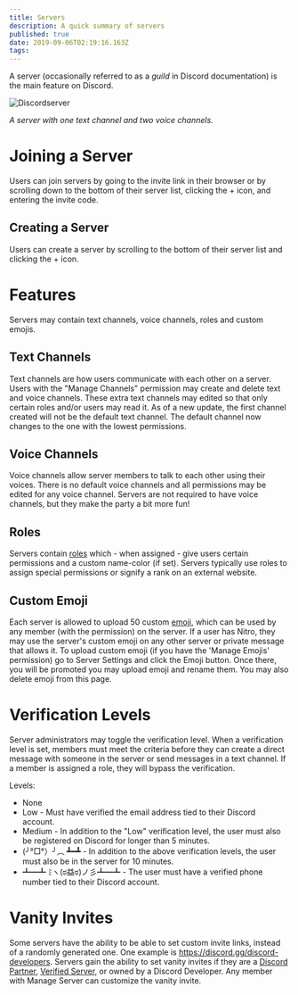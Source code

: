 ```yaml
---
title: Servers
description: A quick summary of servers
published: true
date: 2019-09-06T02:19:16.163Z
tags: 
---
```


A server (occasionally referred to as a *guild* in Discord documentation) is the main feature on Discord.


![Discordserver](/servers/discordserver.png "A Discord Server")

*A server with one text channel and two voice channels.*

# Joining a Server
Users can join servers by going to the invite link in their browser or by scrolling down to the bottom of their server list, clicking the + icon, and entering the invite code.
## Creating a Server
Users can create a server by scrolling to the bottom of their server list and clicking the + icon.

# Features
Servers may contain text channels, voice channels, roles and custom emojis.
## Text Channels
Text channels are how users communicate with each other on a server. Users with the "Manage Channels" permission may create and delete text and voice channels. These extra text channels may edited so that only certain roles and/or users may read it. As of a new update, the first channel created will not be the default text channel. The default channel now changes to the one with the lowest permissions. 
## Voice Channels
Voice channels allow server members to talk to each other using their voices. There is no default voice channels and all permissions may be edited for any voice channel. Servers are not required to have voice channels, but they make the party a bit more fun!
## Roles
Servers contain [roles](/roles) which - when assigned - give users certain permissions and a custom name-color (if set). Servers typically use roles to assign special permissions or signify a rank on an external website.

## Custom Emoji
Each server is allowed to upload 50 custom [emoji](/emoji), which can be used by any member (with the permission) on the server. If a user has Nitro, they may use the server's custom emoji on any other server or private message that allows it. To upload custom emoji (if you have the 'Manage Emojis' permission) go to Server Settings and click the Emoji button. Once there, you will be promoted you may upload emoji and rename them. You may also delete emoji from this page.
# Verification Levels
Server administrators may toggle the verification level. When a verification level is set, members must meet the criteria before they can create a direct message with someone in the server or send messages in a text channel. If a member is assigned a role, they will bypass the verification.

Levels:
* None
* Low - Must have verified the email address tied to their Discord account.
* Medium - In addition to the "Low" verification level, the user must also be registered on Discord for longer than 5 minutes.
* (╯°□°）╯︵ ┻━┻ - In addition to the above verification levels, the user must also be in the server for 10 minutes.
* ┻━┻ ﾐヽ(ಠ益ಠ)ノ彡┻━┻ - The user must have a verified phone number tied to their Discord account.

# Vanity Invites
Some servers have the ability to be able to set custom invite links, instead of a randomly generated one. One example is https://discord.gg/discord-developers. Servers gain the ability to set vanity invites if they are a [Discord Partner](/partner), [Verified Server](/verified-servers), or owned by a Discord Developer. Any member with Manage Server can customize the vanity invite.